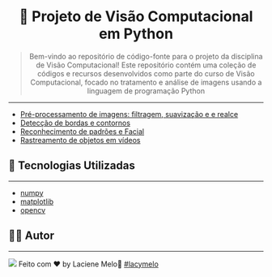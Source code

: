 <div align="center">
  <h1>
    🤖 Projeto de Visão Computacional em Python
  </h1>

  > Bem-vindo ao repositório de código-fonte para o projeto da disciplina de Visão Computacional! Este repositório contém uma coleção de códigos e recursos desenvolvidos como parte do curso de Visão Computacional, focado no tratamento e análise de imagens usando a linguagem de programação Python

  ---
  <!-- <img src="https://github.com/Azanniel/nlw-ia/assets/71537090/2fcaee3c-47df-44d5-bebc-0f8783b05299" /> -->
</div>


- [Pré-processamento de imagens: filtragem, suavização e  e realce]()
- [Detecção de bordas e contornos]()
- [Reconhecimento de padrões e Facial]()
- [Rastreamento de objetos em vídeos]()
</div>

## :rocket: Tecnologias Utilizadas
---
- [numpy]()
- [matplotlib]()
- [opencv]()
## :man_student: Autor
---
<a href="https://www.linkedin.com/in/laciene-alves-melo-97a69b222/" target="_blank"><img src="https://img.shields.io/badge/-LinkedIn-%230077B5?style=for-the-badge&logo=linkedin&logoColor=white" target="_blank"></a>
Feito com ♥ by Laciene Melo:wave: [#lacymelo](https://github.com/lacymelo)
